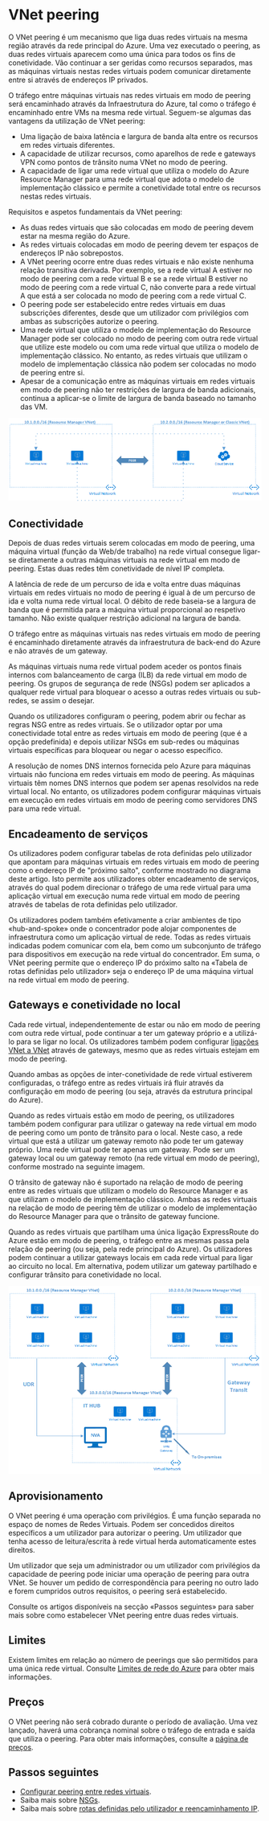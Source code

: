 
<properties
   pageTitle="Peering da rede virtual do Azure | Microsoft Azure"
   description="Saiba mais sobre VNet peering no Azure."
   services="virtual-network"
   documentationCenter="na"
   authors="NarayanAnnamalai"
   manager="jefco"
   editor="tysonn" />
<tags
   ms.service="virtual-network"
   ms.devlang="na"
   ms.topic="get-started-article"
   ms.tgt_pltfrm="na"
   ms.workload="infrastructure-services"
   ms.date="07/28/2016"
   ms.author="narayan" />


# VNet peering

O VNet peering é um mecanismo que liga duas redes virtuais na mesma região através da rede principal do Azure. Uma vez executado o peering, as duas redes virtuais aparecem como uma única para todos os fins de conetividade. Vão continuar a ser geridas como recursos separados, mas as máquinas virtuais nestas redes virtuais podem comunicar diretamente entre si através de endereços IP privados.

O tráfego entre máquinas virtuais nas redes virtuais em modo de peering será encaminhado através da Infraestrutura do Azure, tal como o tráfego é encaminhado entre VMs na mesma rede virtual. Seguem-se algumas das vantagens da utilização de VNet peering:

- Uma ligação de baixa latência e largura de banda alta entre os recursos em redes virtuais diferentes.
- A capacidade de utilizar recursos, como aparelhos de rede e gateways VPN como pontos de trânsito numa VNet no modo de peering.
- A capacidade de ligar uma rede virtual que utiliza o modelo do Azure Resource Manager para uma rede virtual que adota o modelo de implementação clássico e permite a conetividade total entre os recursos nestas redes virtuais.

Requisitos e aspetos fundamentais da VNet peering:

- As duas redes virtuais que são colocadas em modo de peering devem estar na mesma região do Azure.
- As redes virtuais colocadas em modo de peering devem ter espaços de endereços IP não sobrepostos.
- A VNet peering ocorre entre duas redes virtuais e não existe nenhuma relação transitiva derivada. Por exemplo, se a rede virtual A estiver no modo de peering com a rede virtual B e se a rede virtual B estiver no modo de peering com a rede virtual C, não converte para a rede virtual A que está a ser colocada no modo de peering com a rede virtual C.
- O peering pode ser estabelecido entre redes virtuais em duas subscrições diferentes, desde que um utilizador com privilégios com ambas as subscrições autorize o peering.
- Uma rede virtual que utiliza o modelo de implementação do Resource Manager pode ser colocado no modo de peering com outra rede virtual que utilize este modelo ou com uma rede virtual que utiliza o modelo de implementação clássico. No entanto, as redes virtuais que utilizam o modelo de implementação clássica não podem ser colocadas no modo de peering entre si.
- Apesar de a comunicação entre as máquinas virtuais em redes virtuais em modo de peering não ter restrições de largura de banda adicionais, continua a aplicar-se o limite de largura de banda baseado no tamanho das VM.


![VNet peering básico](./media/virtual-networks-peering-overview/figure01.png)

## Conectividade
Depois de duas redes virtuais serem colocadas em modo de peering, uma máquina virtual (função da Web/de trabalho) na rede virtual consegue ligar-se diretamente a outras máquinas virtuais na rede virtual em modo de peering. Estas duas redes têm conetividade de nível IP completa.

A latência de rede de um percurso de ida e volta entre duas máquinas virtuais em redes virtuais no modo de peering é igual à de um percurso de ida e volta numa rede virtual local. O débito de rede baseia-se a largura de banda que é permitida para a máquina virtual proporcional ao respetivo tamanho. Não existe qualquer restrição adicional na largura de banda.

O tráfego entre as máquinas virtuais nas redes virtuais em modo de peering é encaminhado diretamente através da infraestrutura de back-end do Azure e não através de um gateway.

As máquinas virtuais numa rede virtual podem aceder os pontos finais internos com balanceamento de carga (ILB) da rede virtual em modo de peering. Os grupos de segurança de rede (NSGs) podem ser aplicados a qualquer rede virtual para bloquear o acesso a outras redes virtuais ou sub-redes, se assim o desejar.

Quando os utilizadores configuram o peering, podem abrir ou fechar as regras NSG entre as redes virtuais. Se o utilizador optar por uma conectividade total entre as redes virtuais em modo de peering (que é a opção predefinida) e depois utilizar NSGs em sub-redes ou máquinas virtuais específicas para bloquear ou negar o acesso específico.

A resolução de nomes DNS internos fornecida pelo Azure para máquinas virtuais não funciona em redes virtuais em modo de peering. As máquinas virtuais têm nomes DNS internos que podem ser apenas resolvidos na rede virtual local. No entanto, os utilizadores podem configurar máquinas virtuais em execução em redes virtuais em modo de peering como servidores DNS para uma rede virtual.

## Encadeamento de serviços
Os utilizadores podem configurar tabelas de rota definidas pelo utilizador que apontam para máquinas virtuais em redes virtuais em modo de peering como o endereço IP de "próximo salto", conforme mostrado no diagrama deste artigo. Isto permite aos utilizadores obter encadeamento de serviços, através do qual podem direcionar o tráfego de uma rede virtual para uma aplicação virtual em execução numa rede virtual em modo de peering através de tabelas de rota definidas pelo utilizador.

Os utilizadores podem também efetivamente a criar ambientes de tipo «hub-and-spoke» onde o concentrador pode alojar componentes de infraestrutura como um aplicação virtual de rede. Todas as redes virtuais indicadas podem comunicar com ela, bem como um subconjunto de tráfego para dispositivos em execução na rede virtual do concentrador. Em suma, o VNet peering permite que o endereço IP do próximo salto na «Tabela de rotas definidas pelo utilizador» seja o endereço IP de uma máquina virtual na rede virtual em modo de peering.

## Gateways e conetividade no local
Cada rede virtual, independentemente de estar ou não em modo de peering com outra rede virtual, pode continuar a ter um gateway próprio e a utilizá-lo para se ligar no local. Os utilizadores também podem configurar [ligações VNet a VNet](../vpn-gateway/vpn-gateway-vnet-vnet-rm-ps.md) através de gateways, mesmo que as redes virtuais estejam em modo de peering.

Quando ambas as opções de inter-conetividade de rede virtual estiverem configuradas, o tráfego entre as redes virtuais irá fluir através da configuração em modo de peering (ou seja, através da estrutura principal do Azure).

Quando as redes virtuais estão em modo de peering, os utilizadores também podem configurar para utilizar o gateway na rede virtual em modo de peering como um ponto de trânsito para o local. Neste caso, a rede virtual que está a utilizar um gateway remoto não pode ter um gateway próprio. Uma rede virtual pode ter apenas um gateway. Pode ser um gateway local ou um gateway remoto (na rede virtual em modo de peering), conforme mostrado na seguinte imagem.

O trânsito de gateway não é suportado na relação de modo de peering entre as redes virtuais que utilizam o modelo do Resource Manager e as que utilizam o modelo de implementação clássico. Ambas as redes virtuais na relação de modo de peering têm de utilizar o modelo de implementação do Resource Manager para que o trânsito de gateway funcione.

Quando as redes virtuais que partilham uma única ligação ExpressRoute do Azure estão em modo de peering, o tráfego entre as mesmas passa pela relação de peering (ou seja, pela rede principal do Azure). Os utilizadores podem continuar a utilizar gateways locais em cada rede virtual para ligar ao circuito no local. Em alternativa, podem utilizar um gateway partilhado e configurar trânsito para conetividade no local.

![Trânsito do VNet peering](./media/virtual-networks-peering-overview/figure02.png)

## Aprovisionamento
O VNet peering é uma operação com privilégios. É uma função separada no espaço de nomes de Redes Virtuais. Podem ser concedidos direitos específicos a um utilizador para autorizar o peering. Um utilizador que tenha acesso de leitura/escrita à rede virtual herda automaticamente estes direitos.

Um utilizador que seja um administrador ou um utilizador com privilégios da capacidade de peering pode iniciar uma operação de peering para outra VNet. Se houver um pedido de correspondência para peering no outro lado e forem cumpridos outros requisitos, o peering será estabelecido.

Consulte os artigos disponíveis na secção «Passos seguintes» para saber mais sobre como estabelecer VNet peering entre duas redes virtuais.

## Limites
Existem limites em relação ao número de peerings que são permitidos para uma única rede virtual. Consulte [Limites de rede do Azure](../azure-subscription-service-limits.md#networking-limits) para obter mais informações.

## Preços
O VNet peering não será cobrado durante o período de avaliação. Uma vez lançado, haverá uma cobrança nominal sobre o tráfego de entrada e saída que utiliza o peering. Para obter mais informações, consulte a [página de preços](https://azure.microsoft.com/pricing/details/virtual-network).


## Passos seguintes
- [Configurar peering entre redes virtuais](virtual-networks-create-vnetpeering-arm-portal.md).
- Saiba mais sobre [NSGs](virtual-networks-nsg.md).
- Saiba mais sobre [rotas definidas pelo utilizador e reencaminhamento IP](virtual-networks-udr-overview.md).



<!--HONumber=Sep16_HO3-->


